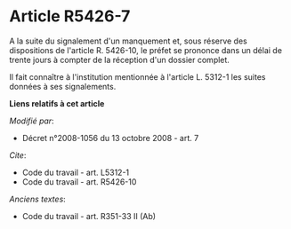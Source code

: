 # Article R5426-7

A la suite du signalement d'un manquement et, sous réserve des dispositions de l'article R. 5426-10, le préfet se prononce
dans un délai de trente jours à compter de la réception d'un dossier complet. 

Il fait connaître à l'institution mentionnée à l'article L. 5312-1 les suites données à ses signalements.

**Liens relatifs à cet article**

_Modifié par_:

  - Décret n°2008-1056 du 13 octobre 2008 - art. 7

_Cite_:

  - Code du travail - art. L5312-1
  - Code du travail - art. R5426-10

_Anciens textes_:

  - Code du travail - art. R351-33 II (Ab)
